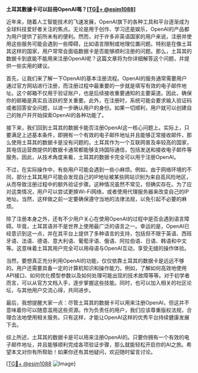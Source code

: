 **土耳其數據卡可以註冊OpenAI嗎？[[TG💪+ @esim1088](https://t.me/s/esim1088)]**

近年来，随着人工智能技术的飞速发展，OpenAI旗下的各种工具和平台逐渐成为全球科技爱好者关注的焦点。无论是用于创作、学习还是娱乐，OpenAI的产品都为用户提供了前所未有的便利。然而，对于许多非英语国家的用户来说，注册并使用这些服务可能会遇到一些障碍，比如语言限制或地理位置问题。特别是在像土耳其这样的国家，用户常常会面临数据卡是否能够顺利注册的问题。那么，土耳其的数据卡到底能不能用来注册OpenAI呢？这篇文章将为你详细解答这个问题，并提供一些实用的建议。

首先，让我们来了解一下OpenAI的基本注册流程。OpenAI的服务通常需要用户通过官方网站进行注册，而注册过程中最重要的一步就是填写有效的电子邮件地址。这个邮箱不仅用于验证账户，也是后续接收重要通知的主要渠道。因此，确保你的邮箱是真实且活跃的至关重要。此外，在注册时，系统可能会要求输入验证码或者回答安全问题，以进一步确认用户的身份。如果一切顺利，用户就可以创建自己的账户并开始探索OpenAI的各种功能了。

接下来，我们回到土耳其的数据卡能否注册OpenAI这一核心问题上。实际上，只要满足上述基本条件，即拥有一个有效的电子邮件地址并且能够正常接收邮件，那么使用土耳其的数据卡是没有问题的。土耳其作为一个互联网普及率较高的国家，其电信运营商提供的数据卡通常都能够支持国际通信，包括发送和接收电子邮件等服务。因此，从技术角度来看，土耳其的数据卡完全可以用于注册OpenAI。

不过，在实际操作中，有些用户可能会遇到一些小麻烦。例如，由于网络环境的不同，部分土耳其用户可能会发现自己的IP地址被某些网站识别为来自高风险地区，从而导致注册过程中的额外验证步骤。这种情况虽然不常见，但确实存在。为了应对这类情况，用户可以尝试更换Wi-Fi网络，或者使用代理服务器来改变自己的IP地址。当然，这样做之前一定要确保遵守当地的法律法规，以免引起不必要的麻烦。

除了注册本身之外，还有不少用户关心在使用OpenAI的过程中是否会遇到语言障碍。毕竟，土耳其语并不是世界上使用最广泛的语言之一。幸运的是，OpenAI已经意识到这一点，并在其平台上提供了多种语言的支持，包括但不限于英语、西班牙语、法语、德语、意大利语、葡萄牙语、俄语、阿拉伯语、日语、韩语和中文等。这意味着土耳其用户完全可以用母语与OpenAI互动，享受无缝的操作体验。

当然，要想真正充分利用OpenAI的功能，仅仅依靠土耳其的数据卡是远远不够的。用户还需要具备一定的计算机知识和操作能力。例如，了解如何高效地使用API接口、如何优化模型参数以及如何处理可能出现的技术故障等等。对于初学者而言，可以从官方文档入手，逐步掌握这些技能。同时，也可以加入相关的社区论坛，与其他用户交流心得，共同进步。

最后，我想提醒大家一点：尽管土耳其的数据卡可以用来注册OpenAI，但这并不意味着你可以随意滥用这些资源。作为负责任的用户，我们应该尊重版权法规，合理合法地使用相关服务。只有这样，才能让OpenAI这样的优秀平台持续健康发展下去。

综上所述，土耳其的数据卡是可以用来注册OpenAI的。只要你拥有一个有效的电子邮件地址，并且能够顺利完成各项验证步骤，那么就能轻松开启你的AI之旅。希望本文对你有所帮助！如果你还有其他疑问，欢迎随时留言讨论。

[[TG💪+ @esim1088](https://t.me/s/esim1088) ![Image](https://i.postimg.cc/4NQfJmqS/Snipaste-2025-05-13-00-14-12.png)]